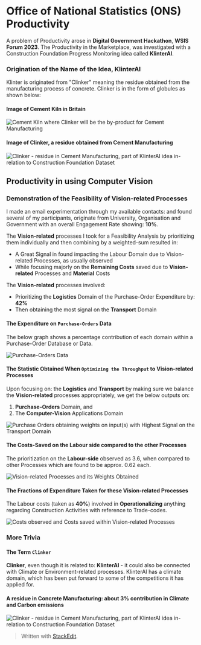 ﻿# Office of National Statistics (ONS) Productivity
A problem of Productivity arose in **Digital Government Hackathon**, **WSIS Forum 2023**. The Productivity in the Marketplace, was investigated with a Construction Foundation Progress Monitoring idea called **KlinterAI**. 

### Origination of the Name of the Idea, KlinterAI
Klinter is originated from "Clinker" meaning the residue obtained from the manufacturing process of concrete. Clinker is in the form of globules as shown below:

#### Image of Cement Kiln in Britain

![Cement Kiln where Clinker will be the by-product for Cement Manufacturing](https://live.staticflickr.com/65535/53052081978_18532ce75e_z.jpg)
 
#### Image of Clinker, a residue obtained from Cement Manufacturing

![Clinker - residue in Cement Manufacturing, part of KlinterAI idea in-relation to Construction Foundation Dataset](https://live.staticflickr.com/65535/53051988950_f0f431efb2_b.jpg)

## Productivity in using Computer Vision

### Demonstration of the Feasibility of Vision-related Processes
I made an email experimentation through my available contacts: and found several of my participants, originate from University, Organisation and Government with an overall Engagement Rate showing: **10%**. 

The **Vision-related** processes I took for a Feasibility Analysis by prioritizing them individually and then combining by a weighted-sum resulted in:
- A Great Signal in found impacting the Labour Domain due to Vision-related Processes, as usually observed
- While focusing majorly on the **Remaining Costs** saved due to **Vision-related** Processes and **Material** Costs

The **Vision-related** processes involved:
- Prioritizing the **Logistics** Domain of the Purchase-Order Expenditure by: **42%**
- Then obtaining the most signal on the **Transport** Domain

#### The Expenditure on `Purchase-Orders` Data
The below graph shows a percentage contribution of each domain within a Purchase-Order Database or Data. 

![**Purchase-Orders Data**](https://live.staticflickr.com/65535/53051597436_54f379c74a_b.jpg)

#### The Statistic Obtained When `Optimizing the Throughput` to Vision-related Processes
Upon focusing on: the **Logistics** and **Transport** by making sure we balance the **Vision-related** processes appropriately, we get the below outputs on:

1. **Purchase-Orders** Domain, and 
2. The **Computer-Vision** Applications Domain

![Purchase Orders obtaining weights on input(s) with Highest Signal on the **Transport Domain**](https://live.staticflickr.com/65535/53051784379_f4da853bd0_b.jpg)

#### The Costs-Saved on the Labour side compared to the other Processes
The prioritization on the **Labour-side** observed as 3.6, when compared to other Processes which are found to be approx. 0.62 each. 

![Vision-related Processes and its Weights Obtained](https://live.staticflickr.com/65535/53051597831_568a82ffff_b.jpg)

#### The Fractions of Expenditure Taken for these Vision-related Processes
The Labour costs (taken as **40%**) involved in **Operationalizing** anything regarding Construction Activities with reference to Trade-codes.

![Costs observed and Costs saved within **Vision-related** Processes](https://live.staticflickr.com/65535/53051784454_428cff24dd_b.jpg)


### More Trivia

#### The Term `Clinker `
**Clinker**, even though it is related to: **KlinterAI** - it could also be connected with Climate or Environment-related processes. KlinterAI has a climate domain, which has been put forward to some of the competitions it has applied for. 

#### A residue in Concrete Manufacturing: about 3% contribution in Climate and Carbon emissions

![**Clinker** - residue in Cement Manufacturing, part of KlinterAI idea in-relation to Construction Foundation Dataset](https://live.staticflickr.com/65535/53051988950_f0f431efb2_b.jpg)



> Written with [StackEdit](https://stackedit.io/).
